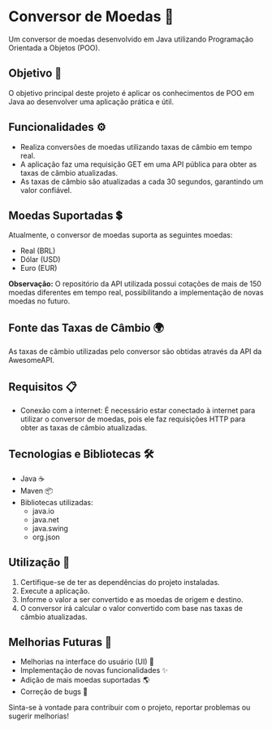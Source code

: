 # Conversor de Moedas 💱

Um conversor de moedas desenvolvido em Java utilizando Programação Orientada a Objetos (POO).

## Objetivo 🎯

O objetivo principal deste projeto é aplicar os conhecimentos de POO em Java ao desenvolver uma aplicação prática e útil.

## Funcionalidades ⚙️

- Realiza conversões de moedas utilizando taxas de câmbio em tempo real.
- A aplicação faz uma requisição GET em uma API pública para obter as taxas de câmbio atualizadas.
- As taxas de câmbio são atualizadas a cada 30 segundos, garantindo um valor confiável.

## Moedas Suportadas 💲

Atualmente, o conversor de moedas suporta as seguintes moedas:

- Real (BRL)
- Dólar (USD)
- Euro (EUR)

**Observação:** O repositório da API utilizada possui cotações de mais de 150 moedas diferentes em tempo real, possibilitando a implementação de novas moedas no futuro.

## Fonte das Taxas de Câmbio 🌍

As taxas de câmbio utilizadas pelo conversor são obtidas através da API da AwesomeAPI.

## Requisitos 📋

- Conexão com a internet: É necessário estar conectado à internet para utilizar o conversor de moedas, pois ele faz requisições HTTP para obter as taxas de câmbio atualizadas.

## Tecnologias e Bibliotecas 🛠️

- Java ☕
- Maven 📦
- Bibliotecas utilizadas:
  - java.io
  - java.net
  - java.swing
  - org.json
    

## Utilização 🚀

1. Certifique-se de ter as dependências do projeto instaladas.
2. Execute a aplicação.
3. Informe o valor a ser convertido e as moedas de origem e destino.
4. O conversor irá calcular o valor convertido com base nas taxas de câmbio atualizadas.

## Melhorias Futuras 🌟

- Melhorias na interface do usuário (UI) 💅
- Implementação de novas funcionalidades ✨
- Adição de mais moedas suportadas 🌎
- Correção de bugs 🐞

Sinta-se à vontade para contribuir com o projeto, reportar problemas ou sugerir melhorias!
